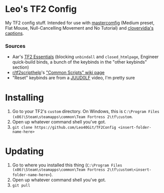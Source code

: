# Leo's TF2 Config
My TF2 config stuff. Intended for use with [mastercomfig](https://mastercomfig.com) (Medium preset, Flat Mouse, Null-Cancelling Movement and No Tutorial) and [clovervidia's captions](http://steamcommunity.com/sharedfiles/filedetails/?id=167785751).

### Sources
* Aar's [TF2 Essentials](https://aarmastah.xyz/misc/tf2e/) (blocking `unbindall` and `closed_htmlpage`, Engineer quick-build binds, a bunch of the keybinds in the "other keybinds" section)
* [r/tf2scripthelp](https://old.reddit.com/r/tf2scripthelp)'s ["Common Scripts" wiki page](https://old.reddit.com/r/tf2scripthelp/wiki/commonscripts)
* "Reset" keybinds are from a [JUUD0LF](https://www.youtube.com/channel/UCCq2Ed9Uw4notIpCzVuXPog) video, I'm pretty sure

# Installing
1. Go to your TF2's `custom` directory. On Windows, this is `C:\Program Files (x86)\Steam\steamapps\common\Team Fortress 2\tf\custom`.
2. Open up whatever command shell you've got.
3. `git clone https://github.com/Leo40Git/TF2Config <insert-folder-name-here>`

# Updating
1. Go to where you installed this thing (`C:\Program Files (x86)\Steam\steamapps\common\Team Fortress 2\tf\custom\<insert-folder-name-here>`).
2. Open up whatever command shell you've got.
3. `git pull`
